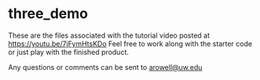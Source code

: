 # three_demo

These are the files associated with the tutorial video posted at https://youtu.be/7jFymHtsKDo 
Feel free to work along with the starter code or just play with the finished product.

Any questions or comments can be sent to arowell@uw.edu
